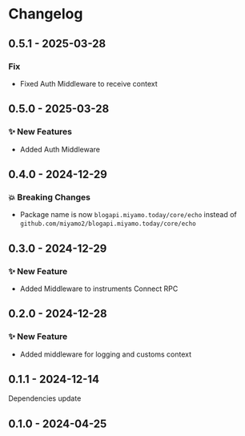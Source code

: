 # Changelog

## 0.5.1 - 2025-03-28

### Fix

- Fixed Auth Middleware to receive context

## 0.5.0 - 2025-03-28

### ✨ New Features

- Added Auth Middleware

## 0.4.0 - 2024-12-29

### 💥 Breaking Changes

- Package name is now `blogapi.miyamo.today/core/echo` instead of `github.com/miyamo2/blogapi.miyamo.today/core/echo`


## 0.3.0 - 2024-12-29

### ✨ New Feature

- Added Middleware to instruments Connect RPC

## 0.2.0 - 2024-12-28

### ✨ New Feature

- Added middleware for logging and customs context

## 0.1.1 - 2024-12-14

Dependencies update

## 0.1.0 - 2024-04-25
